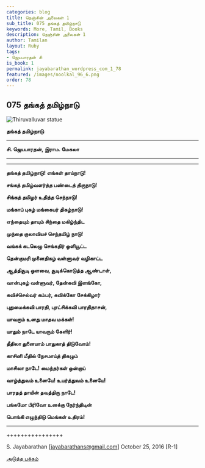 ```yaml
---
categories: blog
title: நெஞ்சின் அலைகள் 1
sub_title: 075 தங்கத் தமிழ்நாடு
keywords: More, Tamil, Books
description: நெஞ்சின் அலைகள் 1
author: Tamilan
layout: Ruby
tags:
- ஜெயபாரதன் சி
is_book: 1
permalink: jayabarathan_wordpress_com_1_78
featured: /images/noolkal_96_6.png
order: 78
---
```



## 075 தங்கத் தமிழ்நாடு

![Thiruvalluvar statue](https://i2.wp.com/jayabarathan.files.wordpress.com/2016/10/thiruvalluvar-statue.jpg?ssl=1&w=450)

**தங்கத் தமிழ்நாடு**

* * *

**சி. ஜெயபாரதன், இராம. மேகலா**

* * *

* * *

**தங்கத் தமிழ்நாடு! எங்கள் தாய்நாடு!**

**சங்கத் தமிழ்வளர்த்த பண்டைத் திருநாடு!**

**சிங்கத் தமிழர் உதித்த செந்நாடு!**

**மங்காப் புகழ் மங்கையர் திகழ்நாடு!**

**எந்தையும் தாயும் சிந்தை மகிழ்ந்திட**

**முந்தை குலாவியச் செந்தமிழ் நாடு!**

**வங்கக் கடலெழு செங்கதிர் ஒளியூட்ட**

**தென்குமரி முனைதிகழ் வள்ளுவர் வழிகாட்ட**

**ஆத்திசூடி ஓளவை, சூடிக்கொடுத்த ஆண்டாள்,**

**வான்புகழ் வள்ளுவர், தேன்கவி இளங்கோ,**

**கவிச்செல்வர் கம்பர், கவிக்கோ சேக்கிழார்**

**புதுமைக்கவி பாரதி, புரட்சிக்கவி பாரதிதாசன்,**

**யாவரும் உனது மாதவ மக்கள்!**

**யாதும் நாடே யாவரும் கேளிர்!**

**தீதிலா துனையாம் பாதுகாத் திடுவோம்!**

**காசினி மீதில் நேசமாய்த் திகழும்**

**மாசிலா நாடே! மைந்தர்கள் ஒன்றாய்**

**வாழ்த்துவம் உனையே! உயர்த்துவம் உனையே!**

**பாரதத் தாயின் தவத்திரு நாடே!**

**பங்கமோ பிரிவோ உனக்கு நேர்ந்திடின்**

**பொங்கி எழுந்திடு மெங்கள் உதிரம்!**

* * *

++++++++++++++++

S. Jayabarathan [jayabarathans@gmail.com] October 25, 2016 [R-1]

[அடுத்த பக்கம்](jayabarathan_wordpress_com_1_79)